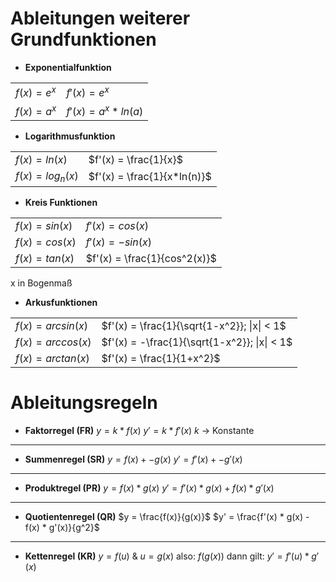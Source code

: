 # Ableitungen weiterer Grundfunktionen
* **Exponentialfunktion**

|              |                       |
| ------------ | --------------------- |
| $f(x) = e^x$ | $f'(x) = e^x$         |
| $f(x) = a^x$ | $f'(x) = a^x * ln(a)$ |

* **Logarithmusfunktion**

|                     |                             |
| ------------------- | --------------------------- |
| $f(x) = ln(x)$      | $f'(x) = \frac{1}{x}$       |
| $f(x) = log_{n}(x)$ | $f'(x) = \frac{1}{x*ln(n)}$ |

* **Kreis Funktionen**

|                 |                              |
| --------------- | ---------------------------- |
| $f(x) = sin(x)$ | $f'(x) = cos(x)$             |
| $f(x) = cos(x)$ | $f'(x) = -sin(x)$            |
| $f(x) = tan(x)$ | $f'(x) = \frac{1}{cos^2(x)}$ |
x in Bogenmaß

* **Arkusfunktionen**

|                    |                                              |
| ------------------ | -------------------------------------------- |
| $f(x) = arcsin(x)$ | $f'(x) = \frac{1}{\sqrt{1-x^2}}; \|x\| < 1$  |
| $f(x) = arccos(x)$ | $f'(x) = -\frac{1}{\sqrt{1-x^2}}; \|x\| < 1$ |
| $f(x) = arctan(x)$ | $f'(x) = \frac{1}{1+x^2}$                    |

# Ableitungsregeln
* **Faktorregel (FR)**
$y = k * f(x)$
$y' = k * f'(x)$
$k$ -> Konstante
---
* **Summenregel (SR)**
$y = f(x) +- g(x)$
$y' = f'(x) +- g'(x)$
---
* **Produktregel (PR)**
$y = f(x) * g(x)$
$y' = f'(x) * g(x) + f(x) * g'(x)$
---
* **Quotientenregel (QR)**
$y = \frac{f(x)}{g(x)}$
$y' = \frac{f'(x) * g(x) - f(x) * g'(x)}{g^2}$
---
* **Kettenregel (KR)**
$y = f(u)$ & $u = g(x)$
also: $f(g(x))$
dann gilt:
$y' = f'(u) * g'(x)$